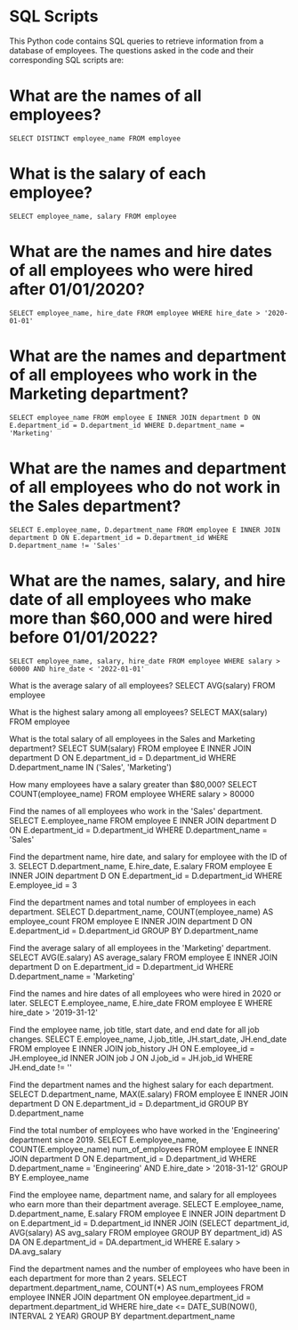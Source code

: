 # SQL Scripts
This Python code contains SQL queries to retrieve information from a database of employees. The questions asked in the code and their corresponding SQL scripts are:

# What are the names of all employees?
`SELECT DISTINCT employee_name FROM employee`

# What is the salary of each employee?
`SELECT employee_name, salary FROM employee`

# What are the names and hire dates of all employees who were hired after 01/01/2020?
`SELECT employee_name, hire_date FROM employee WHERE hire_date > '2020-01-01'`

# What are the names and department of all employees who work in the Marketing department?
`SELECT employee_name FROM employee E INNER JOIN department D ON E.department_id = D.department_id WHERE D.department_name = 'Marketing'`

# What are the names and department of all employees who do not work in the Sales department?
`SELECT E.employee_name, D.department_name FROM employee E INNER JOIN department D ON E.department_id = D.department_id WHERE D.department_name != 'Sales'`

# What are the names, salary, and hire date of all employees who make more than $60,000 and were hired before 01/01/2022?
`SELECT employee_name, salary, hire_date FROM employee WHERE salary > 60000 AND hire_date < '2022-01-01'`

What is the average salary of all employees?
SELECT AVG(salary) FROM employee

What is the highest salary among all employees?
SELECT MAX(salary) FROM employee

What is the total salary of all employees in the Sales and Marketing department?
SELECT SUM(salary) FROM employee E INNER JOIN department D ON E.department_id = D.department_id WHERE D.department_name IN ('Sales', 'Marketing')

How many employees have a salary greater than $80,000?
SELECT COUNT(employee_name) FROM employee WHERE salary > 80000

Find the names of all employees who work in the 'Sales' department.
SELECT E.employee_name FROM employee E INNER JOIN department D ON E.department_id = D.department_id WHERE D.department_name = 'Sales'

Find the department name, hire date, and salary for employee with the ID of 3.
SELECT D.department_name, E.hire_date, E.salary FROM employee E INNER JOIN department D ON E.department_id = D.department_id WHERE E.employee_id = 3

Find the department names and total number of employees in each department.
SELECT D.department_name, COUNT(employee_name) AS employee_count FROM employee E INNER JOIN department D ON E.department_id = D.department_id GROUP BY D.department_name

Find the average salary of all employees in the 'Marketing' department.
SELECT AVG(E.salary) AS average_salary FROM employee E INNER JOIN department D on E.department_id = D.department_id WHERE D.department_name = 'Marketing'

Find the names and hire dates of all employees who were hired in 2020 or later.
SELECT E.employee_name, E.hire_date FROM employee E WHERE hire_date > '2019-31-12'

Find the employee name, job title, start date, and end date for all job changes.
SELECT E.employee_name, J.job_title, JH.start_date, JH.end_date FROM employee E INNER JOIN job_history JH ON E.employee_id = JH.employee_id INNER JOIN job J ON J.job_id = JH.job_id WHERE JH.end_date != ''

Find the department names and the highest salary for each department.
SELECT D.department_name, MAX(E.salary) FROM employee E INNER JOIN department D ON E.department_id = D.department_id GROUP BY D.department_name

Find the total number of employees who have worked in the 'Engineering' department since 2019.
SELECT E.employee_name, COUNT(E.employee_name) num_of_employees FROM employee E INNER JOIN department D ON E.department_id = D.department_id WHERE D.department_name = 'Engineering' AND E.hire_date > '2018-31-12' GROUP BY E.employee_name

Find the employee name, department name, and salary for all employees who earn more than their department average.
SELECT E.employee_name, D.department_name, E.salary FROM employee E INNER JOIN department D on E.department_id = D.department_id INNER JOIN (SELECT department_id, AVG(salary) AS avg_salary FROM employee GROUP BY department_id) AS DA ON E.department_id = DA.department_id WHERE E.salary > DA.avg_salary

Find the department names and the number of employees who have been in each department for more than 2 years.
SELECT department.department_name, COUNT(*) AS num_employees FROM employee INNER JOIN department ON employee.department_id = department.department_id WHERE hire_date <= DATE_SUB(NOW(), INTERVAL 2 YEAR) GROUP BY department.department_name







